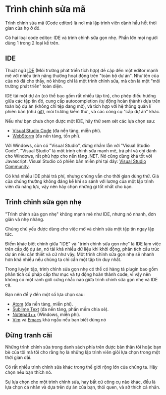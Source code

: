 # Trình chỉnh sửa mã

Trình chỉnh sửa mã (Code editor) là nơi mà lập trình viên dành hầu hết thời gian của họ ở đó.

Có hai loại code editor: IDE và trình chỉnh sửa gọn nhẹ. Phần lớn mọi người dùng 1 trong 2 loại kể trên.

## IDE

Thuật ngữ [IDE](https://vi.wikipedia.org/wiki/M%C3%B4i_tr%C6%B0%E1%BB%9Dng_ph%C3%A1t_tri%E1%BB%83n_t%C3%ADch_h%E1%BB%A3p) (Môi trường phát triển tích hợp) đề cập đến một editor mạnh mẽ với nhiều tính năng thường hoạt động trên "toàn bộ dự án". Như tên của của nó đã cho thấy, nó không chỉ là một trình chỉnh sửa, mà còn là một "môi trường phát triển" toàn diện.

IDE tải một dự án (có thể bao gồm rất nhiều tập tin), cho phép điều hướng giữa các tập tin đó, cung cấp autocompletion (tự động hoàn thành) dựa trên toàn bộ dự án (không chỉ tệp đang mở), và tích hợp với hệ thống quản lí phiên bản (như [git](https://git-scm.com/)), môi trường kiểm thử , và các công cụ "cấp dự án" khác.

Nếu như bạn chưa chọn được một IDE, hãy thử xem xét các lựa chọn sau:

- [Visual Studio Code](https://code.visualstudio.com/) (đa nền tảng, miễn phí).
- [WebStorm](http://www.jetbrains.com/webstorm/) (đa nền tảng, tốn phí).

Với Windows, còn có "Visual Studio", đừng nhầm lẫn với "Visual Studio Code". "Visual Studio" là một trình chỉnh sửa mạnh mẽ, trả phí và chỉ dành cho Windows, rất phù hợp cho nền tảng .NET. Nó cũng dùng khá tốt với Javascript. Visual Studio có phiên bản miễn phí tại đây: [Visual Studio Community](https://www.visualstudio.com/vs/community/).

Có khá nhiều IDE phải trả phí, nhưng chúng vẫn cho thời gian dùng thử. Giá của chúng thường không đáng kể khi so sánh với lương của một lập trình viên đủ năng lực, vậy nên hãy chọn những gì tốt nhất cho bạn.

## Trình chỉnh sửa gọn nhẹ

"Trình chỉnh sửa gọn nhẹ" không mạnh mẽ như IDE, nhưng nó nhanh, đơn giản và nhẹ nhàng.


Chúng chủ yếu được dùng cho việc mở và chỉnh sửa một tập tin ngay lập tức.

Điểm khác biệt chính giữa "IDE" và "trình chỉnh sửa gọn nhẹ" là IDE làm việc trên cấp độ dự án, nó tải khá nhiều dữ liệu khi khởi động, phân tích cấu trúc dự án nếu cần thiết và cứ như vậy. Một trình chỉnh sửa gọn nhẹ sẽ nhanh hơn khá nhiều nếu chúng ta chỉ cần một tập tin duy nhất.

Trong luyện tập, trình chỉnh sửa gọn nhẹ có thể có hàng tá plugin bao gồm phân tích cú pháp cấp thư mục và tự động hoàn thành code, vì vậy nên không có một ranh giới cứng nhắc nào giữa trình chỉnh sửa gọn nhẹ và IDE cả.

Bạn nên để ý đến một số lựa chọn sau:

- [Atom](https://atom.io/) (đa nền tảng, miễn phí).
- [Sublime Text](http://www.sublimetext.com) (đa nền tảng, phần mềm chia sẻ).
- [Notepad++](https://notepad-plus-plus.org/) (Windows, miễn phí).
- [Vim](http://www.vim.org/) và [Emacs](https://www.gnu.org/software/emacs/) khá ngầu nếu bạn biết dùng nó

## Đừng tranh cãi

Những trình chỉnh sửa trong danh sách phía trên được bản thân tôi hoặc bạn bè của tôi mà tôi cho rằng họ là những lập trình viên giỏi lựa chọn trong một thời gian dài.

Có rất nhiều trình chỉnh sửa khác trong thế giới rộng lớn của chúng ta. Hãy chọn nếu bạn thích nó.

Sự lựa chọn cho một trình chỉnh sửa, hay bất cứ công cụ nào khác, đều là lựa chọn cá nhân và dựa trên dự án của bạn, thói quen, và sở thích cá nhân.
